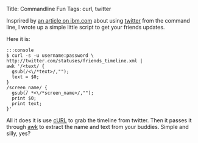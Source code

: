 Title: Commandline Fun
Tags: curl, twitter

Insprired by [an article on
ibm.com](http://www.ibm.com/developerworks/linux/library/l-friendfeed/?S_TACT=105AGX01&S_CMP=HP)
about using [twitter](http://www.twitter.com) from the command line, I
wrote up a simple little script to get your friends updates.

Here it is:

    :::console
    $ curl -s -u username:password \
    http://twitter.com/statuses/friends_timeline.xml |
    awk '/<text/ {
      gsub(/<\/*text>/,"");
      text = $0;
    }
    /screen_name/ {
      gsub(/ *<\/*screen_name>/,"");
      print $0;
      print text;
    }'

All it does it is use [cURL](http://curl.haxx.se/) to grab the timeline
from twitter. Then it passes it through
[awk](http://en.wikipedia.org/wiki/Awk) to extract the name and text
from your buddies. Simple and silly, yes?
